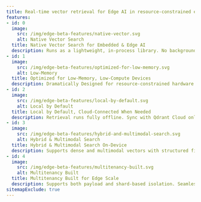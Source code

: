 ```yaml
---
title: Real-time vector retrieval for Edge AI in resource-constrained environments
features:
- id: 0
  image:
    src: /img/edge-beta-features/native-vector.svg
    alt: Native Vector Search
  title: Native Vector Search for Embedded & Edge AI
  description: Runs as a lightweight, in-process library. No background threads, no services - ideal for mobile, robotic, and embedded environments.
- id: 1
  image:
    src: /img/edge-beta-features/optimized-for-low-memory.svg
    alt: Low-Memory
  title: Optimized for Low-Memory, Low-Compute Devices
  description: Dramatically Designed for resource-constrained hardware. No idle overhead, no runtime daemons. Fits into tightly scoped edge deployments. memory usage with built-in compression options and offload data to disk.
- id: 2
  image:
    src: /img/edge-beta-features/local-by-default.svg
    alt: Local by Default
  title: Local by Default, Cloud-Connected When Needed
  description: Retrieval runs fully offline. Sync with Qdrant Cloud only when required - for data transfer, tenant promotion, or coordination at scale.
- id: 3
  image:
    src: /img/edge-beta-features/hybrid-and-multimodal-search.svg
    alt: Hybrid & Multimodal Search
  title: Hybrid & Multimodal Search On-Device
  description: Supports dense and multimodal vectors with structured filtering. Enables real-time retrieval from text, image, audio, or sensor-derived embeddings.
- id: 4
  image:
    src: /img/edge-beta-features/multitenancy-built.svg
    alt: Multitenancy Built
  title: Multitenancy Built for Edge Scale
  description: Supports both payload and shard-based isolation. Seamlessly promotes tenants and routes queries across devices with uneven usage patterns.
sitemapExclude: true
---
```

